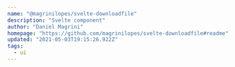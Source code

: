 ```yaml
---
name: "@magrinilopes/svelte-downloadfile"
description: "Svelte component"
author: "Daniel Magrini"
homepage: "https://github.com/magrinilopes/svelte-downloadfile#readme"
updated: "2021-05-03T19:15:26.922Z"
tags: 
  - ui
---
```

